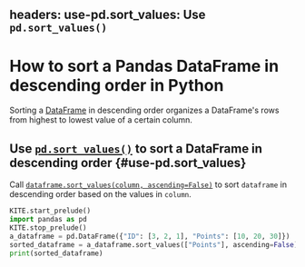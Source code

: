 headers:
    use-pd.sort_values: Use `pd.sort_values()`
---
# How to sort a Pandas DataFrame in descending order in Python
Sorting a [DataFrame](kite-sym:pandas.core.frame.DataFrame) in descending order organizes a DataFrame's rows from highest to lowest value of a certain column.
## Use [`pd.sort_values()`](kite-sym:pandas.core.frame.DataFrame.sort_values) to sort a DataFrame in descending order {#use-pd.sort_values}
Call [`dataframe.sort_values(column, ascending=False)`](kite-sym:pandas.core.frame.DataFrame.sort_values) to sort `dataframe` in descending order based on the values in `column`.
```python
KITE.start_prelude()
import pandas as pd
KITE.stop_prelude()
a_dataframe = pd.DataFrame({"ID": [3, 2, 1], "Points": [10, 20, 30]})
sorted_dataframe = a_dataframe.sort_values(["Points"], ascending=False)
print(sorted_dataframe)
```
